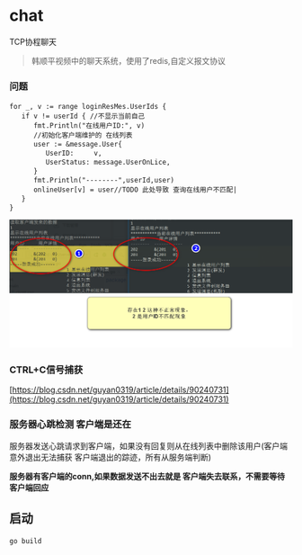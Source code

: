 # chat
TCP协程聊天
> 韩顺平视频中的聊天系统，使用了redis,自定义报文协议

### 问题
```
for _, v := range loginResMes.UserIds {
   if v != userId { //不显示当前自己
      fmt.Println("在线用户ID:", v)
      //初始化客户端维护的 在线列表
      user := &message.User{
         UserID:     v,
         UserStatus: message.UserOnLice,
      }
      fmt.Println("--------",userId,user)
      onlineUser[v] = user//TODO 此处导致 查询在线用户不匹配|
   }
}
```

![](pic/2020-02-25_170846.png)

### CTRL+C信号捕获

[https://blog.csdn.net/guyan0319/article/details/90240731](https://blog.csdn.net/guyan0319/article/details/90240731)

### 服务器心跳检测 客户端是还在

服务器发送心跳请求到客户端，如果没有回复则从在线列表中删除该用户(客户端意外退出无法捕获 客户端退出的踪迹，所有从服务端判断)

**服务器有客户端的conn,如果数据发送不出去就是 客户端失去联系，不需要等待客户端回应**

## 启动

```
go build 
```

